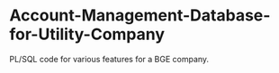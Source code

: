 # Account-Management-Database-for-Utility-Company
PL/SQL code for various features for a BGE company.
